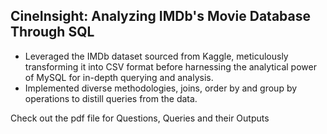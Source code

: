 ## CineInsight: Analyzing IMDb's Movie Database Through SQL

* Leveraged the IMDb dataset sourced from Kaggle, meticulously transforming it into CSV format before harnessing the analytical power of MySQL for in-depth querying and analysis.
* Implemented diverse methodologies, joins, order by and group by operations to distill queries from the data.


Check out the pdf file for Questions, Queries and their Outputs
